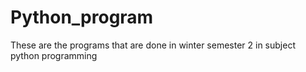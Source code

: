 # Python_program

These are the programs that are done in winter semester 2 in subject python programming 
